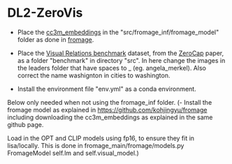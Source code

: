 # DL2-ZeroVis

- Place the [cc3m_embeddings](https://drive.google.com/file/d/1wMojZNqEwApNlsCZVvSgQVtZLgbeLoKi/view) in the "src/fromage_inf/fromage_model" folder as done in [fromage](https://github.com/kohjingyu/fromage).

- Place the [Visual Relations benchmark](https://drive.google.com/file/d/1hf5_zPI3hfMLNMTllZtWXcjf6ZoSTGcI/edit) dataset, from the [ZeroCap](https://github.com/YoadTew/zero-shot-image-to-text) paper, as a folder "benchmark" in directory "src".
In here change the images in the leaders folder that have spaces to _ (eg. angela_merkel).
Also correct the name washignton in cities to washington.

- Install the environment file "env.yml" as a conda environment.

Below only needed when not using the fromage_inf folder.
(- Install the fromage model as explained in https://github.com/kohjingyu/fromage
including downloading the cc3m_embeddings as explained in the same github page.

Load in the OPT and CLIP models using fp16, to ensure they fit in lisa/locally.
This is done in fromage_main/fromage/models.py FromageModel self.lm and self.visual_model.)
